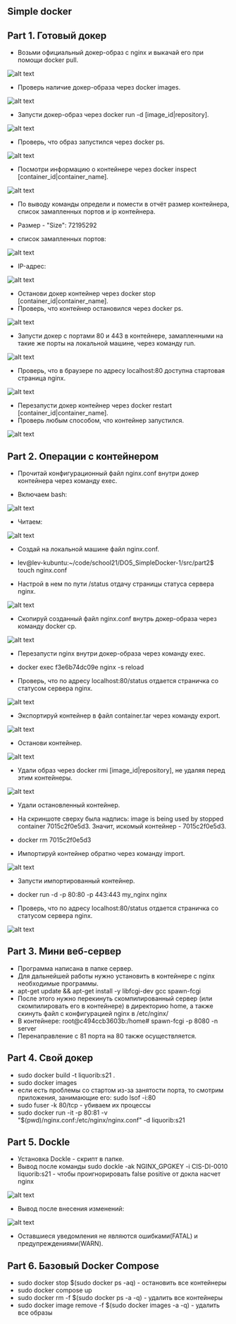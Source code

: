 ## Simple docker

## Part 1. Готовый докер

- Возьми официальный докер-образ с nginx и выкачай его при помощи docker pull.

![alt text](pictures/1-1.png)

- Проверь наличие докер-образа через docker images.

![alt text](pictures/1-2.png)

- Запусти докер-образ через docker run -d [image_id|repository].

![alt text](pictures/1-3.png)

- Проверь, что образ запустился через docker ps.

![alt text](pictures/1-4.png)

- Посмотри информацию о контейнере через docker inspect [container_id|container_name].

![alt text](pictures/1-5.png)

- По выводу команды определи и помести в отчёт размер контейнера, список замапленных портов и ip контейнера.

- Размер - "Size": 72195292
- список замапленных портов:

![alt text](pictures/1-6.png)

- IP-адрес:

![alt text](pictures/1-7.png)

- Останови докер контейнер через docker stop [container_id|container_name].
- Проверь, что контейнер остановился через docker ps.

![alt text](pictures/1-8.png)

- Запусти докер с портами 80 и 443 в контейнере, замапленными на такие же порты на локальной машине, через команду run.

![alt text](pictures/1-9.png)

- Проверь, что в браузере по адресу localhost:80 доступна стартовая страница nginx.

![alt text](pictures/1-10.png)

- Перезапусти докер контейнер через docker restart [container_id|container_name].
- Проверь любым способом, что контейнер запустился.

![alt text](pictures/1-11.png)

## Part 2. Операции с контейнером

- Прочитай конфигурационный файл nginx.conf внутри докер контейнера через команду exec.

- Включаем bash:

![alt text](pictures/2-1.png)

- Читаем:

![alt text](pictures/2-2.png)

- Создай на локальной машине файл nginx.conf.
- lev@lev-kubuntu:~/code/school21/DO5_SimpleDocker-1/src/part2$ touch nginx.conf

- Настрой в нем по пути /status отдачу страницы статуса сервера nginx.

![alt text](pictures/2-3.png)

- Скопируй созданный файл nginx.conf внутрь докер-образа через команду docker cp.

![alt text](pictures/2-4.png)

- Перезапусти nginx внутри докер-образа через команду exec.
- docker exec f3e6b74dc09e nginx -s reload

- Проверь, что по адресу localhost:80/status отдается страничка со статусом сервера nginx.

![alt text](pictures/2-5.png)

- Экспортируй контейнер в файл container.tar через команду export.

![alt text](pictures/2-6.png)

- Останови контейнер.

![alt text](pictures/2-7.png)

- Удали образ через docker rmi [image_id|repository], не удаляя перед этим контейнеры.

![alt text](pictures/2-8.png)

- Удали остановленный контейнер.
- На скриншоте сверху была надпись: image is being used by stopped container 7015c2f0e5d3. Значит, искомый контейнер - 7015c2f0e5d3.
- docker rm 7015c2f0e5d3

- Импортируй контейнер обратно через команду import.

![alt text](pictures/2-9.png)

- Запусти импортированный контейнер.

- docker run -d -p 80:80 -p 443:443 my_nginx nginx

- Проверь, что по адресу localhost:80/status отдается страничка со статусом сервера nginx.

![alt text](pictures/2-10.png)

## Part 3. Мини веб-сервер

- Программа написана в папке сервер.
- Для дальнейшей работы нужно установить в контейнере с nginx необходимые программы.
- apt-get update && apt-get install -y libfcgi-dev gcc spawn-fcgi
- После этого нужно перекинуть скомпилированный сервер (или скомпилировать его в контейнере) в директорию home, а также скинуть файл с конфигурацией nginx в /etc/nginx/
- В контейнере: root@c494ccb3603b:/home# spawn-fcgi -p 8080 -n server
- Перенаправление с 81 порта на 80 также осуществляется.

## Part 4. Свой докер

- sudo docker build -t liquorib:s21 .
- sudo docker images
- если есть проблемы со стартом из-за занятости порта, то смотрим приложения, занимающие его: sudo lsof -i:80
- sudo fuser -k 80/tcp - убиваем их процессы
- sudo docker run -it -p 80:81 -v "$(pwd)/nginx.conf:/etc/nginx/nginx.conf" -d liquorib:s21

## Part 5. Dockle

- Установка Dockle - скрипт в папке.
- Вывод после команды sudo dockle -ak NGINX_GPGKEY -i CIS-DI-0010 liquorib:s21 - чтобы проигнорировать false positive от докла насчет nginx

![alt text](pictures/5-1.png)

- Вывод после внесения изменений:

![alt text](pictures/5-2.png)

- Оставшиеся уведомления не являются ошибками(FATAL) и предупреждениями(WARN).

## Part 6. Базовый Docker Compose

- sudo docker stop $(sudo docker ps -aq) - остановить все контейнеры
- sudo docker compose up
- sudo docker rm -f $(sudo docker ps -a -q) - удалить все контейнеры
- sudo docker image remove -f $(sudo docker images -a -q) - удалить все образы